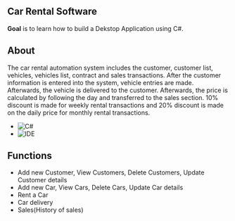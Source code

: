 ## Car Rental Software

**Goal** is to learn how to build a Dekstop Application using C#.

## About

The car rental automation system includes the customer, customer list, vehicles, vehicles list, contract and sales transactions. After the customer information is entered into the system, vehicle entries are made. Afterwards, the vehicle is delivered to the customer. Afterwards, the price is calculated by following the day and transferred to the sales section. 10% discount is made for weekly rental transactions and 20% discount is made on the daily price for monthly rental transactions.

* ![C#](https://img.shields.io/badge/Language-C_sharp-green)
* ![IDE](https://img.shields.io/badge/IDE-Microsoft_Visual_Studio-purple)

## Functions

* Add new Customer, View Customers, Delete Customers, Update Customer details
* Add new Car, View Cars, Delete Cars, Update Car details
* Rent a Car
* Car delivery
* Sales(History of sales)
